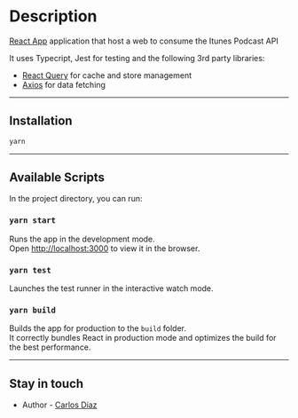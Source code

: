 # Description

[React App](https://create-react-app.dev/) application that host a web to consume the Itunes Podcast API

It uses Typecript, Jest for testing and the following 3rd party libraries:

- [React Query](https://react-query.tanstack.com/) for cache and store management
- [Axios](https://axios-http.com/docs/intro) for data fetching

---

## Installation

```bash
yarn
```

---

## Available Scripts

In the project directory, you can run:

### `yarn start`

Runs the app in the development mode.\
Open [http://localhost:3000](http://localhost:3000) to view it in the browser.

### `yarn test`

Launches the test runner in the interactive watch mode.

### `yarn build`

Builds the app for production to the `build` folder.\
It correctly bundles React in production mode and optimizes the build for the best performance.

---

## Stay in touch

- Author - [Carlos Díaz](https://github.com/linkmetal)
